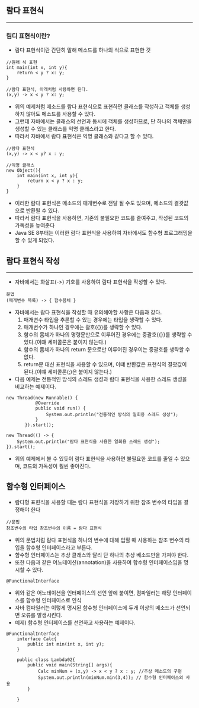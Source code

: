 ## 람다 표현식
---
### 림디 표현식이란?
- 람다 표현식이란 간단히 말해 메소드를 하나의 식으로 표현한 것
```
//원래 식 표현
int main(int x, int y){
    return < y ? x: y;
}

//람다 표현식, 아래처럼 사용하면 된다.
(x,y) -> x < y ? x: y; 
```  
- 위의 예제처럼 메소드를 람다 표현식으로 표현하면 클래스를 작성하고 객체를 생성하지 않아도 메소드를 사용할 수 있다.
- 그런데 자바에서는 클래스의 선언과 동시에 객체를 생성하므로, 단 하나의 객체만을 생성할 수 있는 클래스를 익명 클래스라고 한다.
- 따라서 자바에서 람다 표현식은 익명 클래스와 같다고 할 수 있다.

```
//람다 표현식
(x,y) -> x < y? x : y;

//익명 클래스
new Object(){
    int main(int x, int y){
        return x < y ? x : y;
    }
}
```
- 이러한 람다 표현식은 메소드의 매개변수로 전달 될 수도 있으며, 메소드의 결괏값으로 반환될 수 있다.
- 따라서 람다 표현식을 사용하면, 기존의 불필요한 코드를 줄여주고, 작성된 코드의 가독성을 높여준다
- Java SE 8부터는 이러한 람다 표현식을 사용하여 자바에서도 함수형 프로그래밍을 할 수 있게 되었다.

## 람다 표현식 작성
---
- 자바에서는 화살표(->) 기호를 사용하여 람다 표현식을 작성할 수 있다.
```
문법
(매개변수 목록) -> { 함수몸체 }
```
- 자바에서는 람다 표현식을 작성할 때 유의해야할 사항은 다음과 같다.
  1. 매개변수 타입을 추론할 수 있는 경우에는 타입을 생략할 수 있다.
  2. 매개변수가 하나인 경우에는 괄호({})를 생략할 수 있다.
  3. 함수의 몸체가 하나의 명령문만으로 이루어진 경우에는 중괄호{{}}를 생략할 수 있다.(이떄 세미콜론은 붙이지 않는다.)
  4. 함수의 몸체가 하나의 return 문으로만 이루어진 경우이는 중괄호를 생략할 수 없다.
  5. return문 대신 표현식을 사용할 수 있으며, 이떄 반환값은 표현식의 결괏값이 된다.(이떄 세미콜론(;)은 붙이지 않는다.)
- 다음 예제는 전통적인 방식의 스레드 생성과 람다 표현식을 사용한 스레드 생성을 비교하는 예제이다.
```
new Thread(new Runnable() {
           @Override
           public void run() {
               System.out.println("전통적인 방식의 일회용 스레드 생성");
           }
       }).start();

new Thread(() -> {
    System.out.println("람다 표현식을 사용한 일회용 스레드 생성");
}).start();
```
- 위의 예제에서 볼 수 있듯이 람다 표현식을 사용하면 불필요한 코드를 줄일 수 있으며, 코드의 가독성이 훨씬 좋아진다.


## 함수형 인터페이스
- 람다형 표햔식을 사용할 때는 람다 표현식을 저장하기 위한 참조 변수의 타입을 결정해야 한다
```
//문법
참조변수의 타입 참조변수의 이름 = 람다 표현식
```
- 위의 문법처럼 람다 표현식을 하나의 변수에 대해 입힐 때 사용하는 참조 변수의 타입을 함수형 인터페이스라고 부른다.
- 함수형 인터페이스는 추상 클래스와 달리 단 하나의 추상 베소드만을 가져야 한다.
- 또한 다음과 같은 어노테이션(annotation)을 사용하여 함수형 인터페이스임을 명시할 수 있다.
```
@FunctionalInterface
```
- 위와 같은 어노테이션을 인터페이스의 선언 앞에 붙이면, 컴파일러는 해당 인터페이스를 함수형 인터페이스로 인식
- 자바 컴파일러는 이렇게 명시된 함수형 인터페이스에 두개 이상의 메소드가 선언되면 오류를 발생시킨다.
- 예제) 함수형 인터페이스를 선언하고 사용하는 예제이다.
```
@FunctionalInterface
    interface Calc{
        public int min(int x, int y);
    }

    public class Lambda02{
        public void main(String[] args){
            Calc minNum = (x,y) -> x < y ? x : y; //추상 메소드의 구현
            System.out.println(minNum.min(3,4)); // 함수형 인터페이스의 사용
        }

    }                                                                                           
```